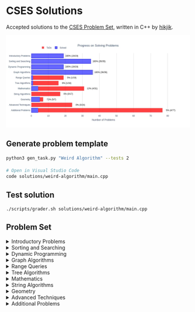 # CSES Solutions

Accepted solutions to the [CSES Problem Set](https://cses.fi/problemset/), written in C++ by [hikjik](https://cses.fi/problemset/user/147386/).

<img title="Progress" alt="Progress" src="res/progress.webp">

## Generate problem template

```bash
python3 gen_task.py "Weird Algorithm" --tests 2

# Open in Visual Studio Code
code solutions/weird-algorithm/main.cpp
```

## Test solution

```bash
./scripts/grader.sh solutions/weird-algorithm/main.cpp
```

## Problem Set

<details>
<summary>Introductory Problems</summary>

### Introductory Problems

| №   | Name                                                          | Solution                                                                    |Tags|
| --- | ------------------------------------------------------------- | --------------------------------------------------------------------------- |-|
|  1. | [Weird Algorithm](https://cses.fi/problemset/task/1068)       | [weird-algorithm/main.cpp](/solutions/weird-algorithm/main.cpp)             ||
|  2. | [Missing Number](https://cses.fi/problemset/task/1083)        | [missing-number/main.cpp](/solutions/missing-number/main.cpp)               ||
|  3. | [Repetitions](https://cses.fi/problemset/task/1069)           | [repetitions/main.cpp](/solutions/repetitions/main.cpp)                     ||
|  4. | [Increasing Array](https://cses.fi/problemset/task/1094)      | [increasing-array/main.cpp](/solutions/increasing-array/main.cpp)           ||
|  5. | [Permutations](https://cses.fi/problemset/task/1070)          | [permutations/main.cpp](/solutions/permutations/main.cpp)                   ||
|  6. | [Number Spiral](https://cses.fi/problemset/task/1071)         | [number-spiral/main.cpp](/solutions/number-spiral/main.cpp)                 ||
|  7. | [Two Knights](https://cses.fi/problemset/task/1072)           | [two-knights/main.cpp](/solutions/two-knights/main.cpp)                     ||
|  8. | [Two Sets](https://cses.fi/problemset/task/1092)              | [two-sets/main.cpp](/solutions/two-sets/main.cpp)                           ||
|  9. | [Bit Strings](https://cses.fi/problemset/task/1617)           | [bit-strings/main.cpp](/solutions/bit-strings/main.cpp)                     ||
| 10. | [Trailing Zeros](https://cses.fi/problemset/task/1618)        | [trailing-zeros/main.cpp](/solutions/trailing-zeros/main.cpp)               ||
| 11. | [Coin Piles](https://cses.fi/problemset/task/1754)            | [coin-piles/main.cpp](/solutions/coin-piles/main.cpp)                       ||
| 12. | [Palindrome Reorder](https://cses.fi/problemset/task/1755)    | [palindrome-reorder/main.cpp](/solutions/palindrome-reorder/main.cpp)       ||
| 13. | [Gray Code](https://cses.fi/problemset/task/2205)             | [gray-code/main.cpp](/solutions/gray-code/main.cpp)                         ||
| 14. | [Tower of Hanoi](https://cses.fi/problemset/task/2165)        | [tower-of-hanoi/main.cpp](/solutions/tower-of-hanoi/main.cpp)               ||
| 15. | [Creating Strings](https://cses.fi/problemset/task/1622)      | [creating-strings/main.cpp](/solutions/creating-strings/main.cpp)           ||
| 16. | [Apple Division](https://cses.fi/problemset/task/1623)        | [apple-division/main.cpp](/solutions/apple-division/main.cpp)               ||
| 17. | [Chessboard and Queens](https://cses.fi/problemset/task/1624) | [chessboard-and-queens/main.cpp](/solutions/chessboard-and-queens/main.cpp) ||
| 18. | [Digit Queries](https://cses.fi/problemset/task/2431)         | [digit-queries/main.cpp](/solutions/digit-queries/main.cpp)                 ||
| 19. | [Grid Paths](https://cses.fi/problemset/task/1625)            | [grid-paths/main.cpp](/solutions/grid-paths/main.cpp)                       ||

</details>

<details>
<summary>Sorting and Searching</summary>

### Sorting and Searching

| №   | Name                                                             | Solution                                                                          |Tags|
| --- | ---------------------------------------------------------------- | --------------------------------------------------------------------------------- |-|
| 20. | [Distinct Numbers](https://cses.fi/problemset/task/1621)         | [distinct-numbers/main.cpp](/solutions/distinct-numbers/main.cpp)                 ||
| 21. | [Apartments](https://cses.fi/problemset/task/1084)               | [apartments/main.cpp](/solutions/apartments/main.cpp)                             ||
| 22. | [Ferris Wheel](https://cses.fi/problemset/task/1090)             | [ferris-wheel/main.cpp](/solutions/ferris-wheel/main.cpp)                         ||
| 23. | [Concert Tickets](https://cses.fi/problemset/task/1091)          | [concert-tickets/main.cpp](/solutions/concert-tickets/main.cpp)                   ||
| 24. | [Restaurant Customers](https://cses.fi/problemset/task/1619)     | [restaurant-customers/main.cpp](/solutions/restaurant-customers/main.cpp)         ||
| 25. | [Movie Festival](https://cses.fi/problemset/task/1629)           | [movie-festival/main.cpp](/solutions/movie-festival/main.cpp)                     ||
| 26. | [Sum of Two Values](https://cses.fi/problemset/task/1640)        | [sum-of-two-values/main.cpp](/solutions/sum-of-two-values/main.cpp)               ||
| 27. | [Maximum Subarray Sum](https://cses.fi/problemset/task/1643)     | [maximum-subarray-sum/main.cpp](/solutions/maximum-subarray-sum/main.cpp)         ||
| 28. | [Stick Lengths](https://cses.fi/problemset/task/1074)            | [stick-lengths/main.cpp](/solutions/stick-lengths/main.cpp)                       ||
| 29. | [Missing Coin Sum](https://cses.fi/problemset/task/2183)         | [missing-coin-sum/main.cpp](/solutions/missing-coin-sum/main.cpp)                 ||
| 30. | [Collecting Numbers](https://cses.fi/problemset/task/2216)       | [collecting-numbers/main.cpp](/solutions/collecting-numbers/main.cpp)             ||
| 31. | [Collecting Numbers II](https://cses.fi/problemset/task/2217)    | [collecting-numbers-ii/main.cpp](/solutions/collecting-numbers-ii/main.cpp)       ||
| 32. | [Playlist](https://cses.fi/problemset/task/1141)                 | [playlist/main.cpp](/solutions/playlist/main.cpp)                                 ||
| 33. | [Towers](https://cses.fi/problemset/task/1073)                   | [towers/main.cpp](/solutions/towers/main.cpp)                                     ||
| 34. | [Traffic Lights](https://cses.fi/problemset/task/1163)           | [traffic-lights/main.cpp](/solutions/traffic-lights/main.cpp)                     ||
| 35. | [Josephus Problem I](https://cses.fi/problemset/task/2162)       | [josephus-problem-i/main.cpp](/solutions/josephus-problem-i/main.cpp)             ||
| 36. | [Josephus Problem II](https://cses.fi/problemset/task/2163)      | [josephus-problem-ii/main.cpp](/solutions/josephus-problem-ii/main.cpp)           ||
| 37. | [Nested Ranges Check](https://cses.fi/problemset/task/2168)      | [nested-ranges-check/main.cpp](/solutions/nested-ranges-check/main.cpp)           ||
| 38. | [Nested Ranges Count](https://cses.fi/problemset/task/2169)      | [nested-ranges-count/main.cpp](/solutions/nested-ranges-count/main.cpp)           ||
| 39. | [Room Allocation](https://cses.fi/problemset/task/1164)          | [room-allocation/main.cpp](/solutions/room-allocation/main.cpp)                   ||
| 40. | [Factory Machines](https://cses.fi/problemset/task/1620)         | [factory-machines/main.cpp](/solutions/factory-machines/main.cpp)                 ||
| 41. | [Tasks and Deadlines](https://cses.fi/problemset/task/1630)      | [tasks-and-deadlines/main.cpp](/solutions/tasks-and-deadlines/main.cpp)           ||
| 42. | [Reading Books](https://cses.fi/problemset/task/1631)            | [reading-books/main.cpp](/solutions/reading-books/main.cpp)                       ||
| 43. | [Sum of Three Values](https://cses.fi/problemset/task/1641)      | [sum-of-three-values/main.cpp](/solutions/sum-of-three-values/main.cpp)           ||
| 44. | [Sum of Four Values](https://cses.fi/problemset/task/1642)       | [sum-of-four-values/main.cpp](/solutions/sum-of-four-values/main.cpp)             ||
| 45. | [Nearest Smaller Values](https://cses.fi/problemset/task/1645)   | [nearest-smaller-values/main.cpp](/solutions/nearest-smaller-values/main.cpp)     ||
| 46. | [Subarray Sums I](https://cses.fi/problemset/task/1660)          | [subarray-sums-i/main.cpp](/solutions/subarray-sums-i/main.cpp)                   ||
| 47. | [Subarray Sums II](https://cses.fi/problemset/task/1661)         | [subarray-sums-ii/main.cpp](/solutions/subarray-sums-ii/main.cpp)                 ||
| 48. | [Subarray Divisibility](https://cses.fi/problemset/task/1662)    | [subarray-divisibility/main.cpp](/solutions/subarray-divisibility/main.cpp)       ||
| 49. | [Subarray Distinct Values](https://cses.fi/problemset/task/2428) | [subarray-distinct-values/main.cpp](/solutions/subarray-distinct-values/main.cpp) ||
| 50. | [Array Division](https://cses.fi/problemset/task/1085)           | [array-division/main.cpp](/solutions/array-division/main.cpp)                     ||
| 51. | [Sliding Median](https://cses.fi/problemset/task/1076)           | [sliding-median/main.cpp](/solutions/sliding-median/main.cpp)                     ||
| 52. | [Sliding Cost](https://cses.fi/problemset/task/1077)             | [sliding-cost/main.cpp](/solutions/sliding-cost/main.cpp)                         ||
| 53. | [Movie Festival II](https://cses.fi/problemset/task/1632)        | [movie-festival-ii/main.cpp](/solutions/movie-festival-ii/main.cpp)               ||
| 54. | [Maximum Subarray Sum II](https://cses.fi/problemset/task/1644)  | [maximum-subarray-sum-ii/main.cpp](/solutions/maximum-subarray-sum-ii/main.cpp)   ||

</details>

<details>
<summary>Dynamic Programming</summary>

### Dynamic Programming

| №   | Name                                                           | Solution                                                                      |Tags|
| --- | -------------------------------------------------------------- | ----------------------------------------------------------------------------- |-|
| 55. | [Dice Combinations](https://cses.fi/problemset/task/1633/)     | [dice-combinations/main.cpp](/solutions/dice-combinations/main.cpp)           ||
| 56. | [Minimizing Coins](https://cses.fi/problemset/task/1634)       | [minimizing-coins/main.cpp](/solutions/minimizing-coins/main.cpp)             ||
| 57. | [Coin Combinations I](https://cses.fi/problemset/task/1635)    | [coin-combinations-i/main.cpp](/solutions/coin-combinations-i/main.cpp)       ||
| 58. | [Coin Combinations II](https://cses.fi/problemset/task/1636)   | [coin-combinations-ii/main.cpp](/solutions/coin-combinations-ii/main.cpp)     ||
| 59. | [Removing Digits](https://cses.fi/problemset/task/1637)        | [removing-digits/main.cpp](/solutions/removing-digits/main.cpp)               ||
| 60. | [Grid Paths](https://cses.fi/problemset/task/1638)             | [grid-paths-ii/main.cpp](/solutions/grid-paths-ii/main.cpp)                   ||
| 61. | [Book Shop](https://cses.fi/problemset/task/1158)              | [book-shop/main.cpp](/solutions/book-shop/main.cpp)                           ||
| 62. | [Array Description](https://cses.fi/problemset/task/1746)      | [array-description/main.cpp](/solutions/array-description/main.cpp)           ||
| 63. | [Counting Towers](https://cses.fi/problemset/task/2413)        | [counting-towers/main.cpp](/solutions/counting-towers/main.cpp)               ||
| 64. | [Edit Distance](https://cses.fi/problemset/task/1639)          | [edit-distance/main.cpp](/solutions/edit-distance/main.cpp)                   ||
| 65. | [Rectangle Cutting](https://cses.fi/problemset/task/1744)      | [rectangle-cutting/main.cpp](/solutions/rectangle-cutting/main.cpp)           ||
| 66. | [Money Sums](https://cses.fi/problemset/task/1745)             | [money-sums/main.cpp](/solutions/money-sums/main.cpp)                         ||
| 67. | [Removal Game](https://cses.fi/problemset/task/1097)           | [removal-game/main.cpp](/solutions/removal-game/main.cpp)                     ||
| 68. | [Two Sets II](https://cses.fi/problemset/task/1093)            | [two-sets-ii/main.cpp](/solutions/two-sets-ii/main.cpp)                       ||
| 69. | [Increasing Subsequence](https://cses.fi/problemset/task/1145) | [increasing-subsequence/main.cpp](/solutions/increasing-subsequence/main.cpp) ||
| 70. | [Projects](https://cses.fi/problemset/task/1140)               | [projects/main.cpp](/solutions/projects/main.cpp)                             ||
| 71. | [Elevator Rides](https://cses.fi/problemset/task/1653)         | [elevator-rides/main.cpp](/solutions/elevator-rides/main.cpp)                 ||
| 72. | [Counting Tilings](https://cses.fi/problemset/task/2181)       | [counting-tilings/main.cpp](/solutions/counting-tilings/main.cpp)             ||
| 73. | [Counting Numbers](https://cses.fi/problemset/task/2220)       | [counting-numbers/main.cpp](/solutions/counting-numbers/main.cpp)             ||

</details>

<details>
<summary>Graph Algorithms</summary>

### Graph Algorithms

| №    | Name                                                          | Solution                                                                  | Tags                                                                                     |
| ---- | ------------------------------------------------------------- | ------------------------------------------------------------------------- | :--------------------------------------------------------------------------------------- |
|  74. | [Counting Rooms](https://cses.fi/problemset/task/1192/)       | [counting-rooms/main.cpp](/solutions/counting-rooms/main.cpp)             | DFS on a Grid<br/>Flood Fill<br/>Count Connected Components                              |
|  75. | [Labyrinth](https://cses.fi/problemset/task/1193/)            | [labyrinth/main.cpp](/solutions/labyrinth/main.cpp)                       | BFS on a Grid<br/>Shortest Path (by number of edges)                                     |
|  76. | [Building Roads](https://cses.fi/problemset/task/1666/)       | [building-roads/main.cpp](/solutions/building-roads/main.cpp)             | DFS for Undirected Graph<br/>Min Number of Edges to Connect Graph                        |
|  77. | [Message Route](https://cses.fi/problemset/task/1667/)        | [message-route/main.cpp](/solutions/message-route/main.cpp)               | BFS for Undirected Graph<br/>Shortest Path (by number of edges)                          |
|  78. | [Building Teams](https://cses.fi/problemset/task/1668/)       | [building-teams/main.cpp](/solutions/building-teams/main.cpp)             | BFS for Undirected Graph<br/>Bipartite graph                                             |
|  79. | [Round Trip](https://cses.fi/problemset/task/1669/)           | [round-trip/main.cpp](/solutions/round-trip/main.cpp)                     | DFS for Undirected Graph<br/>Cycle Retrieval                                             |
|  80. | [Monsters](https://cses.fi/problemset/task/1194/)             | [monsters/main.cpp](/solutions/monsters/main.cpp)                         | Multi Source BFS on a Grid                                                               |
|  81. | [Shortest Routes I](https://cses.fi/problemset/task/1671/)    | [shortest-routes-i/main.cpp](/solutions/shortest-routes-i/main.cpp)       | Shortest Paths in a Directed Graph<br/>Dijkstra’s Algorithm                              |
|  82. | [Shortest Routes II](https://cses.fi/problemset/task/1672/)   | [shortest-routes-ii/main.cpp](/solutions/shortest-routes-ii/main.cpp)     | All-Pairs Shortest Paths in an Undirected Graph<br/>Floyd Warshall Algorithm             |
|  83. | [High Score](https://cses.fi/problemset/task/1673/)           | [high-score/main.cpp](/solutions/high-score/main.cpp)                     | Shortest Paths in a Directed Graph<br/>Negative weight edges</br> Bellman Ford Algorithm |
|  84. | [Flight Discount](https://cses.fi/problemset/task/1195/)      | [flight-discount/main.cpp](/solutions/flight-discount/main.cpp)           | Shortest Paths in a Directed Graph<br/>Modified Dijkstra’s Algorithm                     |
|  85. | [Cycle Finding](https://cses.fi/problemset/task/1197/)        | [cycle-finding/main.cpp](/solutions/cycle-finding/main.cpp)               | Retrieve Negative Cycle in a Directed Graph<br/>Bellman-Ford Algorithm                   |
|  86. | [Flight Routes](https://cses.fi/problemset/task/1196/)        | [flight-routes/main.cpp](/solutions/flight-routes/main.cpp)               | K-Shortest Paths in a Directed Graph<br/>Modified Dijkstra’s Algorithm                   |
|  87. | [Round Trip II](https://cses.fi/problemset/task/1678/)        | [round-trip-ii/main.cpp](/solutions/round-trip-ii/main.cpp)               | DFS for Directed Graph<br/>Cycle Retrieval                                               |
|  88. | [Course Schedule](https://cses.fi/problemset/task/1679/)      | [course-schedule/main.cpp](/solutions/course-schedule/main.cpp)           | Topological Sort<br/>Kahn's Algorithm                                                    |
|  89. | [Longest Flight Route](https://cses.fi/problemset/task/1680/) | [longest-flight-route/main.cpp](/solutions/longest-flight-route/main.cpp) | Topological Sort<br/>Kahn's Algorithm<br/>Dynamic Programming                            |
|  90. | [Game Routes](https://cses.fi/problemset/task/1681/)          | [game-routes/main.cpp](/solutions/game-routes/main.cpp)                   | Topological Sort<br/>Kahn's Algorithm<br/>Dynamic programming                            |
|  91. | [Investigation](https://cses.fi/problemset/task/1202/)        | [investigation/main.cpp](/solutions/investigation/main.cpp)               | Shortest Paths in a Directed Graph<br/>Modified Dijkstra’s Algorithm                     |
|  92. | [Planets Queries I](https://cses.fi/problemset/task/1750/)    | [planets-queries-i/main.cpp](/solutions/planets-queries-i/main.cpp)       | Functional Graph                                                                         |
|  93. | [Planets Queries II](https://cses.fi/problemset/task/1160/)   | [planets-queries-ii/main.cpp](/solutions/planets-queries-ii/main.cpp)     | Functional Graph<br/>DFS for Directed Graph                                              |
|  94. | [Planets Cycles](https://cses.fi/problemset/task/1751/)       | [planets-cycles/main.cpp](/solutions/planets-cycles/main.cpp)             | Functional Graph<br/>DFS for Directed Graph                                              |
|  95. | [Road Reparation](https://cses.fi/problemset/task/1675/)      | [road-reparation/main.cpp](/solutions/road-reparation/main.cpp)           | Disjoint Sets Union                                                                      |
|  96. | [Road Construction](https://cses.fi/problemset/task/1676/)    | [road-construction/main.cpp](/solutions/road-construction/main.cpp)       | Disjoint Sets Union                                                                      |
|  97. | [Flight Routes Check](https://cses.fi/problemset/task/1682/)  | [flight-routes-check/main.cpp](/solutions/flight-routes-check/main.cpp)   | DFS for Directed Graph<br/>Check if a Graph is Strongly Connected                        |
|  98. | [Planets and Kingdoms](https://cses.fi/problemset/task/1683/) | [planets-and-kingdoms/main.cpp](/solutions/planets-and-kingdoms/main.cpp) | Strongly Connected Component<br/>Kosaraju's algorithm                                    |
|  99. | [Giant Pizza](https://cses.fi/problemset/task/1684/)          | [giant-pizza/main.cpp](/solutions/giant-pizza/main.cpp)                   | Strongly Connected Component<br/>Kosaraju's algorithm<br/>Topological Sort               |
| 100. | [Coin Collector](https://cses.fi/problemset/task/1686/)       | [coin-collector/main.cpp](/solutions/coin-collector/main.cpp)             | Strongly Connected Component<br/>Kosaraju's algorithm<br/>Condensation graph             |
| 101. | [Mail Delivery](https://cses.fi/problemset/task/1691/)        | [mail-delivery/main.cpp](/solutions/mail-delivery/main.cpp)               | Eulerian Circuit                                                                         |
| 102. | [De Bruijn Sequence](https://cses.fi/problemset/task/1692/)   | [de-bruijn-sequence/main.cpp](/solutions/de-bruijn-sequence/main.cpp)     | Eulerian Circuit                                                                         |
| 103. | [Teleporters Path](https://cses.fi/problemset/task/1693/)     | [teleporters-path/main.cpp](/solutions/teleporters-path/main.cpp)         | Eulerian Path                                                                            |
| 104. | [Hamiltonian Flights](https://cses.fi/problemset/task/1690/)  | [hamiltonian-flights/main.cpp](/solutions/hamiltonian-flights/main.cpp)   | Hamiltonian Path<br/>Bitmasking and Dynamic Programming                                  |
| 105. | [Knight's Tour](https://cses.fi/problemset/task/1689/)        | [knights-tour/main.cpp](/solutions/knights-tour/main.cpp)                 | Hamiltonian Path<br/>Backtracking with Warnsdorff's heuristic                            |
| 106. | [Download Speed](https://cses.fi/problemset/task/1694/)       | [download-speed/main.cpp](/solutions/download-speed/main.cpp)             | Max Flow</br>Edmonds Karp Algorithm                                                      |
| 107. | [Police Chase](https://cses.fi/problemset/task/1695/)         | [police-chase/main.cpp](/solutions/police-chase/main.cpp)                 | Max Flow</br>Minimum Cut</br>Edmonds Karp Algorithm                                      |
| 108. | [School Dance](https://cses.fi/problemset/task/1696/)         | [school-dance/main.cpp](/solutions/school-dance/main.cpp)                 | Max Flow</br>Bipartite Matching</br>Edmonds Karp Algorithm                               |
| 109. | [Distinct Routes](https://cses.fi/problemset/task/1711/)      | [distinct-routes/main.cpp](/solutions/distinct-routes/main.cpp)           | Max Flow</br>Edge Disjoint Paths</br>Edmonds Karp Algorithm                              |

</details>

<details>
<summary>Range Queries</summary>

### Range Queries

| №    | Name                                                                  | Solution                                                                                    | Tags          |
| ---- | --------------------------------------------------------------------- | ------------------------------------------------------------------------------------------- | :------------ |
| 110. | [Static Range Sum Queries](https://cses.fi/problemset/task/1646)      | [static-range-sum-queries/main.cpp](/solutions/static-range-sum-queries/main.cpp)           | Prefix Sum    |
| 111. | [Static Range Minimum Queries](https://cses.fi/problemset/task/1647)  | [static-range-minimum-queries/main.cpp](/solutions/static-range-minimum-queries/main.cpp)   | Sparse Table  |
| 112. | [Dynamic Range Sum Queries](https://cses.fi/problemset/task/1648)     | [dynamic-range-sum-queries/main.cpp](/solutions/dynamic-range-sum-queries/main.cpp)         | Fenwick Tree  |
| 113. | [Dynamic Range Minimum Queries](https://cses.fi/problemset/task/1649) | [dynamic-range-minimum-queries/main.cpp](/solutions/dynamic-range-minimum-queries/main.cpp) | Segment Tree  |
| 114. | [Range Xor Queries](https://cses.fi/problemset/task/1650)             | [range-xor-queries/main.cpp](/solutions/range-xor-queries/main.cpp)                         | Prefix Sum    |
| 115. | [Range Update Queries](https://cses.fi/problemset/task/1651)          | [range-update-queries/main.cpp](/solutions/range-update-queries/main.cpp)                   | Segment Tree  |
| 116. | [Forest Queries](https://cses.fi/problemset/task/1652)                | [forest-queries/main.cpp](/solutions/forest-queries/main.cpp)                               | Prefix Sum 2D |
| 117. | [Hotel Queries](https://cses.fi/problemset/task/1143)                 | [hotel-queries/main.cpp](/solutions/hotel-queries/main.cpp)                                 | Segment Tree  |
| 118. | [List Removals](https://cses.fi/problemset/task/1749)                 | [list-removals/main.cpp](/solutions/list-removals/main.cpp)                                 | Ordered Set   |
| 119. | [Salary Queries](https://cses.fi/problemset/task/1144)                | [salary-queries/main.cpp](/solutions/salary-queries/main.cpp)                               | Ordered Set   |
| 120. | [Prefix Sum Queries](https://cses.fi/problemset/task/2166)            | ||
| 121. | [Pizzeria Queries](https://cses.fi/problemset/task/2206)              | ||
| 122. | [Subarray Sum Queries](https://cses.fi/problemset/task/1190)          | ||
| 123. | [Distinct Values Queries](https://cses.fi/problemset/task/1734)       | ||
| 124. | [Increasing Array Queries](https://cses.fi/problemset/task/2416)      | ||
| 125. | [Forest Queries II](https://cses.fi/problemset/task/1739)             | ||
| 126. | [Range Updates and Sums](https://cses.fi/problemset/task/1735)        | ||
| 127. | [Polynomial Queries](https://cses.fi/problemset/task/1736)            | ||
| 128. | [Range Queries and Copies](https://cses.fi/problemset/task/1737)      | ||

</details>

<details>
<summary>Tree Algorithms</summary>

### Tree Algorithms

| №    | Name                                                          | Solution                                                  | Tags |
| ---- | ------------------------------------------------------------- | --------------------------------------------------------- |-|
| 129. | [Subordinates](https://cses.fi/problemset/task/1674)          | [subordinates/main.cpp](/solutions/subordinates/main.cpp) ||
| 130. | [Tree Matching](https://cses.fi/problemset/task/1130)         |||
| 131. | [Tree Diameter](https://cses.fi/problemset/task/1131)         |||
| 132. | [Tree Distances I](https://cses.fi/problemset/task/1132)      |||
| 133. | [Tree Distances II](https://cses.fi/problemset/task/1133)     |||
| 134. | [Company Queries I](https://cses.fi/problemset/task/1687)     |||
| 135. | [Company Queries II](https://cses.fi/problemset/task/1688)    |||
| 136. | [Distance Queries](https://cses.fi/problemset/task/1135)      |||
| 137. | [Counting Paths](https://cses.fi/problemset/task/1136)        |||
| 138. | [Subtree Queries](https://cses.fi/problemset/task/1137)       |||
| 139. | [Path Queries](https://cses.fi/problemset/task/1138)          |||
| 140. | [Path Queries II](https://cses.fi/problemset/task/2134)       |||
| 141. | [Distinct Colors](https://cses.fi/problemset/task/1139)       |||
| 142. | [Finding a Centroid](https://cses.fi/problemset/task/2079)    |||
| 143. | [Fixed-Length Paths I](https://cses.fi/problemset/task/2080)  |||
| 144. | [Fixed-Length Paths II](https://cses.fi/problemset/task/2081) |||

</details>

<details>
<summary>Mathematics</summary>

### Mathematics

| №    | Name                                                           | Solution                                                            | Tags |
| ---- | -------------------------------------------------------------- | ------------------------------------------------------------------- |-|
| 145. | [Josephus Queries](https://cses.fi/problemset/task/2164)       |||
| 146. | [Exponentiation](https://cses.fi/problemset/task/1095)         | [exponentiation/main.cpp](/solutions/exponentiation/main.cpp)       ||
| 147. | [Exponentiation II](https://cses.fi/problemset/task/1712)      | [exponentiation-ii/main.cpp](/solutions/exponentiation-ii/main.cpp) ||
| 148. | [Counting Divisors](https://cses.fi/problemset/task/1713)      | [counting-divisors/main.cpp](/solutions/counting-divisors/main.cpp) ||
| 149. | [Common Divisors](https://cses.fi/problemset/task/1081)        | [common-divisors/main.cpp](/solutions/common-divisors/main.cpp)     ||
| 150. | [Sum of Divisors](https://cses.fi/problemset/task/1082)        |||
| 151. | [Divisor Analysis](https://cses.fi/problemset/task/2182)       |||
| 152. | [Prime Multiples](https://cses.fi/problemset/task/2185)        |||
| 153. | [Counting Coprime Pairs](https://cses.fi/problemset/task/2417) |||
| 154. | [Binomial Coefficients](https://cses.fi/problemset/task/1079)  |||
| 155. | [Creating Strings II](https://cses.fi/problemset/task/1715)    |||
| 156. | [Distributing Apples](https://cses.fi/problemset/task/1716)    |||
| 157. | [Christmas Party](https://cses.fi/problemset/task/1717)        |||
| 158. | [Bracket Sequences I](https://cses.fi/problemset/task/2064)    |||
| 159. | [Bracket Sequences II](https://cses.fi/problemset/task/2187)   |||
| 160. | [Counting Necklaces](https://cses.fi/problemset/task/2209)     |||
| 161. | [Counting Grids](https://cses.fi/problemset/task/2210)         |||
| 162. | [Fibonacci Numbers](https://cses.fi/problemset/task/1722)      |||
| 163. | [Throwing Dice](https://cses.fi/problemset/task/1096)          |||
| 164. | [Graph Paths I](https://cses.fi/problemset/task/1723)          |||
| 165. | [Graph Paths II](https://cses.fi/problemset/task/1724)         |||
| 166. | [Dice Probability](https://cses.fi/problemset/task/1725)       |||
| 167. | [Moving Robots](https://cses.fi/problemset/task/1726)          |||
| 168. | [Candy Lottery](https://cses.fi/problemset/task/1727)          |||
| 169. | [Inversion Probability](https://cses.fi/problemset/task/1728)  |||
| 170. | [Stick Game](https://cses.fi/problemset/task/1729)             |||
| 171. | [Nim Game I](https://cses.fi/problemset/task/1730)             |||
| 172. | [Nim Game II](https://cses.fi/problemset/task/1098)            |||
| 173. | [Stair Game](https://cses.fi/problemset/task/1099)             |||
| 174. | [Grundy's Game](https://cses.fi/problemset/task/2207)          |||
| 175. | [Another Game](https://cses.fi/problemset/task/2208)           |||

</details>

<details>
<summary>String Algorithms</summary>

### String Algorithms

| №    | Name                                                           | Solution | Tags |
| ---- | -------------------------------------------------------------- | -------- |-|
| 176. | [Word Combinations](https://cses.fi/problemset/task/1731)      |||
| 177. | [String Matching](https://cses.fi/problemset/task/1753)        |||
| 178. | [Finding Borders](https://cses.fi/problemset/task/1732)        |||
| 179. | [Finding Periods](https://cses.fi/problemset/task/1733)        |||
| 180. | [Minimal Rotation](https://cses.fi/problemset/task/1110)       |||
| 181. | [Longest Palindrome](https://cses.fi/problemset/task/1111)     |||
| 182. | [Required Substring](https://cses.fi/problemset/task/1112)     |||
| 183. | [Palindrome Queries](https://cses.fi/problemset/task/2420)     |||
| 184. | [Finding Patterns](https://cses.fi/problemset/task/2102)       |||
| 185. | [Counting Patterns](https://cses.fi/problemset/task/2103)      |||
| 186. | [Pattern Positions](https://cses.fi/problemset/task/2104)      |||
| 187. | [Distinct Substrings](https://cses.fi/problemset/task/2105)    |||
| 188. | [Repeating Substring](https://cses.fi/problemset/task/2106)    |||
| 189. | [String Functions](https://cses.fi/problemset/task/2107)       |||
| 190. | [Substring Order I](https://cses.fi/problemset/task/2108)      |||
| 191. | [Substring Order II](https://cses.fi/problemset/task/2109)     |||
| 192. | [Substring Distribution](https://cses.fi/problemset/task/2110) |||

</details>

<details>
<summary>Geometry</summary>

### Geometry

| №    | Name                                                               | Solution                                                                            | Tags |
| ---- | ------------------------------------------------------------------ | ----------------------------------------------------------------------------------- |-|
| 193. | [Point Location Test](https://cses.fi/problemset/task/2189)        | [point-location-test/main.cpp](/solutions/point-location-test/main.cpp)             ||
| 194. | [Line Segment Intersection](https://cses.fi/problemset/task/2190)  | [line-segment-intersection/main.cpp](/solutions/line-segment-intersection/main.cpp) ||
| 195. | [Polygon Area](https://cses.fi/problemset/task/2191)               | [polygon-area/main.cpp](/solutions/polygon-area/main.cpp)                           ||
| 196. | [Point in Polygon](https://cses.fi/problemset/task/2192)           | [point-in-polygon/main.cpp](/solutions/point-in-polygon/main.cpp)                   ||
| 197. | [Polygon Lattice Points](https://cses.fi/problemset/task/2193)     | [polygon-lattice-points/main.cpp](/solutions/polygon-lattice-points/main.cpp)       ||
| 198. | [Minimum Euclidean Distance](https://cses.fi/problemset/task/2194) |||
| 199. | [Convex Hull](https://cses.fi/problemset/task/2195)                |||

</details>

<details>
<summary>Advanced Techniques</summary>

### Advanced Techniques

| №    | Name                                                         | Solution | Tags |
| ---- | ------------------------------------------------------------ | -------- |-|
| 200. | [Meet in the Middle](https://cses.fi/problemset/task/1628)   |||
| 201. | [Hamming Distance](https://cses.fi/problemset/task/2136)     |||
| 202. | [Beautiful Subgrids](https://cses.fi/problemset/task/2137)   |||
| 203. | [Reachable Nodes](https://cses.fi/problemset/task/2138)      |||
| 204. | [Reachability Queries](https://cses.fi/problemset/task/2143) |||
| 205. | [Cut and Paste](https://cses.fi/problemset/task/2072)        |||
| 206. | [Substring Reversals](https://cses.fi/problemset/task/2073)  |||
| 207. | [Reversals and Sums](https://cses.fi/problemset/task/2074)   |||
| 208. | [Necessary Roads](https://cses.fi/problemset/task/2076)      |||
| 209. | [Necessary Cities](https://cses.fi/problemset/task/2077)     |||
| 210. | [Eulerian Subgraphs](https://cses.fi/problemset/task/2078)   |||
| 211. | [Monster Game I](https://cses.fi/problemset/task/2084)       |||
| 212. | [Monster Game II](https://cses.fi/problemset/task/2085)      |||
| 213. | [Subarray Squares](https://cses.fi/problemset/task/2086)     |||
| 214. | [Houses and Schools](https://cses.fi/problemset/task/2087)   |||
| 215. | [Knuth Division](https://cses.fi/problemset/task/2088)       |||
| 216. | [Apples and Bananas](https://cses.fi/problemset/task/2111)   |||
| 217. | [One Bit Positions](https://cses.fi/problemset/task/2112)    |||
| 218. | [Signal Processing](https://cses.fi/problemset/task/2113)    |||
| 219. | [New Roads Queries](https://cses.fi/problemset/task/2101)    |||
| 220. | [Dynamic Connectivity](https://cses.fi/problemset/task/2133) |||
| 221. | [Parcel Delivery](https://cses.fi/problemset/task/2121)      |||
| 222. | [Task Assignment](https://cses.fi/problemset/task/2129)      |||
| 223. | [Distinct Routes II](https://cses.fi/problemset/task/2130)   |||

</details>

<details>
<summary>Additional Problems</summary>

### Additional Problems

| №    | Name                                                                  | Solution                                                                  | Tags |
| ---- | --------------------------------------------------------------------- | ------------------------------------------------------------------------- |-|
| 224. | [Shortest Subsequence](https://cses.fi/problemset/task/1087)          |                                                                           ||
| 225. | [Counting Bits](https://cses.fi/problemset/task/1146)                 |                                                                           ||
| 226. | [Swap Game](https://cses.fi/problemset/task/1670)                     | [swap-game/main.cpp](/solutions/swap-game/main.cpp)                       ||
| 227. | [Prüfer Code](https://cses.fi/problemset/task/1134)                   | [prufer-code/main.cpp](/solutions/prufer-code/main.cpp)                   ||
| 228. | [Acyclic Graph Edges](https://cses.fi/problemset/task/1756)           |                                                                           ||
| 229. | [Strongly Connected Edges](https://cses.fi/problemset/task/2177)      |                                                                           ||
| 230. | [Even Outdegree Edges](https://cses.fi/problemset/task/2179)          |                                                                           ||
| 231. | [Multiplication Table](https://cses.fi/problemset/task/2422)          | [multiplication-table/main.cpp](/solutions/multiplication-table/main.cpp) ||
| 232. | [Advertisement](https://cses.fi/problemset/task/1142)                 |||
| 233. | [Special Substrings](https://cses.fi/problemset/task/2186)            |||
| 234. | [Permutation Inversions](https://cses.fi/problemset/task/2229)        |||
| 235. | [Maximum Xor Subarray](https://cses.fi/problemset/task/1655)          |||
| 236. | [Movie Festival Queries](https://cses.fi/problemset/task/1664)        |||
| 237. | [Chess Tournament](https://cses.fi/problemset/task/1697)              |||
| 238. | [Tree Traversals](https://cses.fi/problemset/task/1702)               |||
| 239. | [Network Renovation](https://cses.fi/problemset/task/1704)            |||
| 240. | [Graph Girth](https://cses.fi/problemset/task/1707)                   |||
| 241. | [Intersection Points](https://cses.fi/problemset/task/1740)           |||
| 242. | [Inverse Inversions](https://cses.fi/problemset/task/2214)            |||
| 243. | [Monotone Subsequences](https://cses.fi/problemset/task/2215)         |||
| 244. | [String Reorder](https://cses.fi/problemset/task/1743)                |||
| 245. | [Stack Weights](https://cses.fi/problemset/task/2425)                 |||
| 246. | [Pyramid Array](https://cses.fi/problemset/task/1747)                 |||
| 247. | [Increasing Subsequence II](https://cses.fi/problemset/task/1748)     |||
| 248. | [String Removals](https://cses.fi/problemset/task/1149)               |||
| 249. | [Bit Inversions](https://cses.fi/problemset/task/1188)                |||
| 250. | [Xor Pyramid](https://cses.fi/problemset/task/2419)                   |||
| 251. | [Writing Numbers](https://cses.fi/problemset/task/1086)               |||
| 252. | [String Transform](https://cses.fi/problemset/task/1113)              |||
| 253. | [Letter Pair Move Game](https://cses.fi/problemset/task/2427)         |||
| 254. | [Maximum Building I](https://cses.fi/problemset/task/1147)            |||
| 255. | [Sorting Methods](https://cses.fi/problemset/task/1162)               |||
| 256. | [Cyclic Array](https://cses.fi/problemset/task/1191)                  |||
| 257. | [List of Sums](https://cses.fi/problemset/task/2414)                  |||
| 258. | [Increasing Array II](https://cses.fi/problemset/task/2132)           |||
| 259. | [Food Division](https://cses.fi/problemset/task/1189)                 |||
| 260. | [Bit Problem](https://cses.fi/problemset/task/1654)                   |||
| 261. | [Swap Round Sorting](https://cses.fi/problemset/task/1698)            |||
| 262. | [Binary Subsequences](https://cses.fi/problemset/task/2430)           |||
| 263. | [Tree Isomorphism I](https://cses.fi/problemset/task/1700)            |||
| 264. | [Counting Sequences](https://cses.fi/problemset/task/2228)            |||
| 265. | [Critical Cities](https://cses.fi/problemset/task/1703)               |||
| 266. | [School Excursion](https://cses.fi/problemset/task/1706)              |||
| 267. | [Coin Grid](https://cses.fi/problemset/task/1709)                     |||
| 268. | [Robot Path](https://cses.fi/problemset/task/1742)                    |||
| 269. | [Programmers and Artists](https://cses.fi/problemset/task/2426)       |||
| 270. | [Course Schedule II](https://cses.fi/problemset/task/1757)            |||
| 271. | [Removing Digits II](https://cses.fi/problemset/task/2174)            |||
| 272. | [Coin Arrangement](https://cses.fi/problemset/task/2180)              |||
| 273. | [Counting Bishops](https://cses.fi/problemset/task/2176)              |||
| 274. | [Grid Puzzle I](https://cses.fi/problemset/task/2432)                 |||
| 275. | [Grid Puzzle II](https://cses.fi/problemset/task/2131)                |||
| 276. | [Empty String](https://cses.fi/problemset/task/1080)                  |||
| 277. | [Grid Paths](https://cses.fi/problemset/task/1078)                    |||
| 278. | [Bit Substrings](https://cses.fi/problemset/task/2115)                |||
| 279. | [Reversal Sorting](https://cses.fi/problemset/task/2075)              |||
| 280. | [Counting Reorders](https://cses.fi/problemset/task/2421)             |||
| 281. | [Book Shop II](https://cses.fi/problemset/task/1159)                  |||
| 282. | [Network Breakdown](https://cses.fi/problemset/task/1677)             |||
| 283. | [Visiting Cities](https://cses.fi/problemset/task/1203)               |||
| 284. | [Missing Coin Sum Queries](https://cses.fi/problemset/task/2184)      |||
| 285. | [Number Grid](https://cses.fi/problemset/task/1157)                   |||
| 286. | [Maximum Building II](https://cses.fi/problemset/task/1148)           |||
| 287. | [Filling Trominos](https://cses.fi/problemset/task/2423)              |||
| 288. | [Stick Divisions](https://cses.fi/problemset/task/1161)               | [stick-divisions/main.cpp](/solutions/stick-divisions/main.cpp)            ||
| 289. | [Coding Company](https://cses.fi/problemset/task/1665)                |||
| 290. | [Flight Route Requests](https://cses.fi/problemset/task/1699)         |||
| 291. | [Two Stacks Sorting](https://cses.fi/problemset/task/2402)            |||
| 292. | [Tree Isomorphism II](https://cses.fi/problemset/task/1701)           |||
| 293. | [Forbidden Cities](https://cses.fi/problemset/task/1705)              |||
| 294. | [Area of Rectangles](https://cses.fi/problemset/task/1741)            |||
| 295. | [Grid Completion](https://cses.fi/problemset/task/2429)               |||
| 296. | [Creating Offices](https://cses.fi/problemset/task/1752)              |||
| 297. | [Permutations II](https://cses.fi/problemset/task/1075)               |||
| 298. | [Functional Graph Distribution](https://cses.fi/problemset/task/2415) |||
| 299. | [New Flight Routes](https://cses.fi/problemset/task/1685)             |||
| 300. | [Grid Path Construction](https://cses.fi/problemset/task/2418)        |||

</details>
